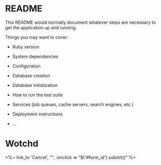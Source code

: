 # README

This README would normally document whatever steps are necessary to get the
application up and running.

Things you may want to cover:

* Ruby version

* System dependencies

* Configuration

* Database creation

* Database initialization

* How to run the test suite

* Services (job queues, cache servers, search engines, etc.)

* Deployment instructions

* ...
# Wotchd

<!-- <%= image_tag 'stephen-arnold.jpg', alt: "Mon image", width: 500, height: 500, class: "rounded" %> -->
<%= link_to 'Cancel', "", :onclick => "$('#form_id').submit()" %>

